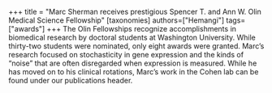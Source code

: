 +++
title = "Marc Sherman receives prestigious Spencer T. and Ann W. Olin Medical Science Fellowship"
[taxonomies]
authors=["Hemangi"]
tags=["awards"]
+++
The Olin Fellowships recognize accomplishments in biomedical research by doctoral students at Washington University. While thirty-two students were nominated, only eight awards were granted. Marc’s research focused on stochasticity in gene expression and the kinds of “noise” that are often disregarded when expression is measured. While he has moved on to his clinical rotations, Marc’s work in the Cohen lab can be found under our publications header.
